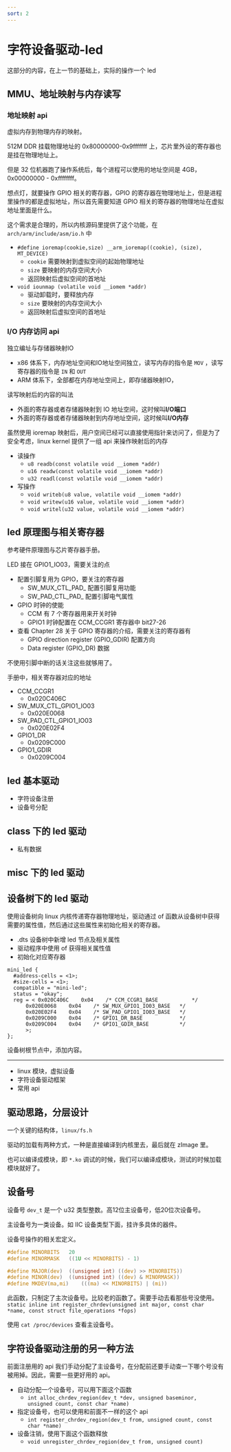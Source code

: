 ```yaml
---
sort: 2
---
```

# 字符设备驱动-led

这部分的内容，在上一节的基础上，实际的操作一个 led


## MMU、地址映射与内存读写

### 地址映射 api

虚拟内存到物理内存的映射。

512M DDR 挂载物理地址的 0x80000000-0x9fffffff 上，芯片里外设的寄存器也是挂在物理地址上。

但是 32 位机器跑了操作系统后，每个进程可以使用的地址空间是 4GB，0x00000000 - 0xffffffff。

想点灯，就要操作 GPIO 相关的寄存器，GPIO 的寄存器在物理地址上，但是进程里操作的都是虚拟地址，所以首先需要知道 GPIO 相关的寄存器的物理地址在虚拟地址里面是什么。

这个需求是合理的，所以内核源码里提供了这个功能，在 `arch/arm/include/asm/io.h` 中

- `#define ioremap(cookie,size) __arm_ioremap((cookie), (size), MT_DEVICE)`
  - `cookie` 需要映射到虚拟空间的起始物理地址
  - `size` 要映射的内存空间大小
  - 返回映射后虚拟空间的首地址
- `void iounmap (volatile void __iomem *addr)`
  - 驱动卸载时，要释放内存
  - `size` 要映射的内存空间大小
  - 返回映射后虚拟空间的首地址


### I/O 内存访问 api

独立编址与存储器映射IO
- x86 体系下，内存地址空间和IO地址空间独立，读写内存的指令是 `MOV` ，读写寄存器的指令是 `IN` 和 `OUT`
- ARM 体系下，全部都在内存地址空间上，即存储器映射IO，

读写映射后的内容的叫法
- 外面的寄存器或者存储器映射到 IO 地址空间，这时候叫**I/O端口**
- 外面的寄存器或者存储器映射到内存地址空间，这时候叫**I/O内存**

虽然使用 ioremap 映射后，用户空间已经可以直接使用指针来访问了，但是为了安全考虑，linux kernel 提供了一组 api 来操作映射后的内存
- 读操作
  - `u8 readb(const volatile void __iomem *addr)`
  - `u16 readw(const volatile void __iomem *addr)`
  - `u32 readl(const volatile void __iomem *addr)`
- 写操作
  - `void writeb(u8 value, volatile void __iomem *addr)`
  - `void writew(u16 value, volatile void __iomem *addr)`
  - `void writel(u32 value, volatile void __iomem *addr)`


## led 原理图与相关寄存器

参考硬件原理图与芯片寄存器手册。

LED 接在 GPIO1_IO03，需要关注的点
- 配置引脚复用为 GPIO，要关注的寄存器
  - SW_MUX_CTL_PAD_ 配置引脚复用功能
  - SW_PAD_CTL_PAD_ 配置引脚电气属性
- GPIO 时钟的使能
  - CCM 有 7 个寄存器用来开关时钟
  - GPIO1 时钟配置在 CCM_CCGR1 寄存器中 bit27-26
- 查看 Chapter 28 关于 GPIO 寄存器的介绍，需要关注的寄存器有
  - GPIO direction register (GPIO_GDIR) 配置方向
  - Data register (GPIO_DR) 数据
  
不使用引脚中断的话关注这些就够用了。

手册中，相关寄存器对应的地址
- CCM_CCGR1 
  - 0x020C406C
- SW_MUX_CTL_GPIO1_IO03
  - 0x020E0068
- SW_PAD_CTL_GPIO1_IO03
  - 0x020E02F4
- GPIO1_DR
  - 0x0209C000
- GPIO1_GDIR
  - 0x0209C004


## led 基本驱动

- 字符设备注册
- 设备号分配

## class 下的 led 驱动

- 私有数据



## misc 下的 led 驱动




## 设备树下的 led 驱动

使用设备树向 linux 内核传递寄存器物理地址，驱动通过 of 函数从设备树中获得需要的属性值，然后通过这些属性来初始化相关的寄存器。

- .dts 设备树中新增 led 节点及相关属性
- 驱动程序中使用 of 获得相关属性值
- 初始化对应寄存器

```dts
mini_led {
  #address-cells = <1>;
  #size-cells = <1>;
  compatible = "mini-led";
  status = "okay";
  reg = < 0x020C406C	0x04	/* CCM_CCGR1_BASE			*/
      0x020E0068	0x04	/* SW_MUX_GPIO1_IO03_BASE	*/
      0x020E02F4	0x04	/* SW_PAD_GPIO1_IO03_BASE	*/
      0x0209C000	0x04	/* GPIO1_DR_BASE			*/   
      0x0209C004	0x04	/* GPIO1_GDIR_BASE			*/
      >;
};
```

设备树根节点中，添加内容。



---

- linux 模块，虚拟设备
- 字符设备驱动框架
- 常用 api


## 驱动思路，分层设计

一个关键的结构体，`linux/fs.h`

驱动的加载有两种方式，一种是直接编译到内核里去，最后就在 zImage 里。

也可以编译成模块，即 `*.ko` 调试的时候，我们可以编译成模块，测试的时候加载模块就好了。


## 设备号

设备号 `dev_t` 是一个 u32 类型整数。高12位主设备号，低20位次设备号。

主设备号为一类设备。如 IIC 设备类型下面，挂许多具体的器件。

设备号操作的相关宏定义。
```c
#define MINORBITS	20
#define MINORMASK	((1U << MINORBITS) - 1)

#define MAJOR(dev)	((unsigned int) ((dev) >> MINORBITS))
#define MINOR(dev)	((unsigned int) ((dev) & MINORMASK))
#define MKDEV(ma,mi)	(((ma) << MINORBITS) | (mi))
```

此函数，只制定了主次设备号。比较老的函数了。需要手动去看那些号没使用。
`static inline int register_chrdev(unsigned int major, const char *name, const struct file_operations *fops)`

使用 `cat /proc/devices` 查看主设备号。



## 字符设备驱动注册的另一种方法

前面注册用的 api 我们手动分配了主设备号，在分配前还要手动查一下哪个号没有被用掉。因此，需要一些更好用的 api。

- 自动分配一个设备号，可以用下面这个函数
  - `int alloc_chrdev_region(dev_t *dev, unsigned baseminor, unsigned count, const char *name)`
- 指定设备号，也可以使用和前面不一样的这个 api
  - `int register_chrdev_region(dev_t from, unsigned count, const char *name)`
- 设备注销，使用下面这个函数释放
  - `void unregister_chrdev_region(dev_t from, unsigned count)`

